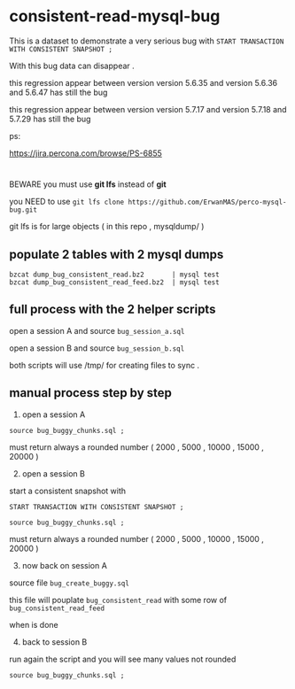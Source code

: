 #  consistent-read-mysql-bug

This is a dataset to demonstrate a very serious bug with `START TRANSACTION WITH CONSISTENT SNAPSHOT ;`

With this bug data can disappear . 

this regression appear between version version 5.6.35 and version 5.6.36 and 5.6.47 has still the bug 

this regression appear between version version 5.7.17 and version 5.7.18 and 5.7.29 has still the bug

ps: 
 
https://jira.percona.com/browse/PS-6855


# 
BEWARE you must	use **git lfs**	instead	of **git**

you NEED to use `git lfs clone https://github.com/ErwanMAS/perco-mysql-bug.git`

git lfs is for large objects ( in this repo , mysqldump/ )


## populate 2 tables with 2 mysql dumps

```
bzcat dump_bug_consistent_read.bz2       | mysql test
bzcat dump_bug_consistent_read_feed.bz2  | mysql test
```

## full process with the 2 helper scripts


open a session A and source `bug_session_a.sql`

open a session B and source `bug_session_b.sql`

both scripts will use /tmp/ for	creating files to sync .


## manual process step by step 

1. open a session A

`source bug_buggy_chunks.sql ; `

must return always a rounded number ( 2000 , 5000 , 10000 , 15000 , 20000 ) 

2. open a session B

start a consistent snapshot with

`START TRANSACTION WITH CONSISTENT SNAPSHOT ;`

`source bug_buggy_chunks.sql ; `

must return always a rounded number ( 2000 , 5000 , 10000 , 15000 , 20000 ) 


3. now back on session A

source file `bug_create_buggy.sql`

this file will pouplate `bug_consistent_read` with some row of `bug_consistent_read_feed`

when is done

4. back to session B

run again the script and you will see many values not rounded  

`source bug_buggy_chunks.sql ; `


